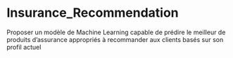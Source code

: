 # Insurance_Recommendation
Proposer un modèle de Machine Learning capable de prédire le meilleur de produits d’assurance appropriés à recommander aux clients basés sur son profil actuel
